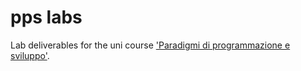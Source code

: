 # pps labs

Lab deliverables for the uni course ['Paradigmi di programmazione e sviluppo'](https://www.unibo.it/it/studiare/insegnamenti-competenze-trasversali-moocs/insegnamenti/insegnamento/2023/412597).

